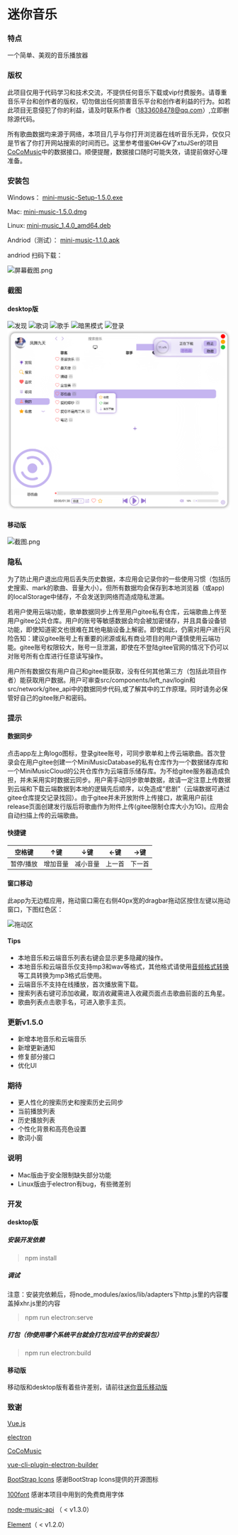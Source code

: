 # 迷你音乐

### 特点
一个简单、美观的音乐播放器

### 版权
此项目仅用于代码学习和技术交流，不提供任何音乐下载或vip付费服务。请尊重音乐平台和创作者的版权，切勿做出任何损害音乐平台和创作者利益的行为。如若此项目无意侵犯了你的利益，请及时联系作者（1833608478@qq.com）,立即删除源代码。

所有歌曲数据均来源于网络，本项目几乎与你打开浏览器在线听音乐无异，仅仅只是节省了你打开网站搜索的时间而已。这里参考借鉴~~Ctrl CV~~了xtuJSer的项目[CoCoMusic](https://github.com/xtuJSer/CoCoMusic)中的数据接口。顺便提醒，数据接口随时可能失效，请提前做好心理准备。

### 安装包
Windows：    [mini-music-Setup-1.5.0.exe](https://gitee.com/cgper/miniMusic/attach_files/1048544/download/%E8%BF%B7%E4%BD%A0%E9%9F%B3%E4%B9%90%20Setup%201.5.0.exe)

Mac:         [mini-music-1.5.0.dmg](https://gitee.com/cgper/miniMusic/attach_files/1048542/download/%E8%BF%B7%E4%BD%A0%E9%9F%B3%E4%B9%90-1.5.0.dmg)

Linux:       [mini-music_1.4.0_amd64.deb](https://gitee.com/cgper/miniMusic/attach_files/761654/download/mini-music_1.4.0_amd64.deb)

Andriod（测试）：    [mini-music-1.1.0.apk](https://gitee.com/cgper/mini-music-mobile/attach_files/530445/download/mini-music-1.1.0.apk)

andriod 扫码下载：

![](https://images.gitee.com/uploads/images/2020/1125/162724_4ad751f3_2020534.png "屏幕截图.png")


### 截图
#### desktop版
![发现](https://images.gitee.com/uploads/images/2021/0704/150815_b4cd5a33_2020534.png "发现")
![歌词](https://images.gitee.com/uploads/images/2021/0704/150929_db868484_2020534.png "歌词")
![歌手](https://images.gitee.com/uploads/images/2021/0705/160127_5ce75584_2020534.png "歌手")
![暗黑模式](https://images.gitee.com/uploads/images/2021/0704/150955_b8e971cb_2020534.png "暗黑模式")
![登录](https://images.gitee.com/uploads/images/2021/0704/151036_a49df517_2020534.png "登录")
![右键](screenshot/Snipaste_2022-05-01_16-50-19.png)
#### 移动版
![](https://images.gitee.com/uploads/images/2020/1125/161948_c0653461_2020534.png "截图.png")

### 隐私
为了防止用户退出应用后丢失历史数据，本应用会记录你的一些使用习惯（包括历史搜索、mark的歌曲、音量大小）。但所有数据均会保存到本地浏览器（或app)的localStorage中储存，不会发送到网络而造成隐私泄漏。

若用户使用云端功能，歌单数据同步上传至用户gitee私有仓库，云端歌曲上传至用户gitee公共仓库。用户的账号等敏感数据会均会被加密储存，并且具备设备锁功能，即使知道密文也很难在其他电脑设备上解密。即使如此，仍需对用户进行风险告知：建议gitee账号上有重要的闭源或私有商业项目的用户谨慎使用云端功能。gitee账号权限较大，账号一旦泄漏，即使在不登陆gitee官网的情况下仍可以对账号所有仓库进行任意读写操作。

用户所有数据仅有用户自己和gitee能获取，没有任何其他第三方（包括此项目作者）能获取用户数据。用户可审查src/components/left_nav/login和src/network/gitee_api中的数据同步代码,或了解其中的工作原理。同时请务必保管好自己的gitee账户和密码。

### 提示

#### 数据同步
点击app左上角logo图标，登录gitee账号，可同步歌单和上传云端歌曲。首次登录会在用户gitee创建一个MiniMusicDatabase的私有仓库作为一个数据储存库和一个MiniMusicCloud的公共仓库作为云端音乐储存库。为不给gitee服务器造成负担，并未采用实时数据云同步。用户需手动同步歌单数据，故请一定注意上传数据到云端和下载云端数据到本地的逻辑先后顺序，以免造成“悲剧”（云端数据可通过gitee仓库提交记录找回）。由于gitee并未开放附件上传接口，故需用户前往release页面创建发行版后将歌曲作为附件上传(gitee限制仓库大小为1G)。应用会自动扫描上传的云端歌曲。

#### 快捷键
| 空格键   | ↑键  | ↓键 | ←键 | →键 |
|-------|------|-------|-------|--------|
| 暂停/播放 | 增加音量 | 减小音量  | 上一首   | 下一首    |

#### 窗口移动
此app为无边框应用，拖动窗口需在右侧40px宽的dragbar拖动区按住左键以拖动窗口，下图红色区：

![拖动区](https://images.gitee.com/uploads/images/2021/0704/155057_4730ae67_2020534.png "拖动区")


#### Tips
- 本地音乐和云端音乐列表右键会显示更多隐藏的操作。
- 本地音乐和云端音乐仅支持mp3和wav等格式，其他格式请使用[音频格式转换](https://www.aconvert.com/cn/audio/)等工具转换为mp3格式后使用。
- 云端音乐不支持在线播放，首次播放需下载。
- 搜索列表右键可添加收藏，取消收藏需进入收藏页面点击歌曲前面的五角星。
- 歌曲列表点击歌手名，可进入歌手主页。

### 更新v1.5.0
- 新增本地音乐和云端音乐
- 新增更新通知
- 修复部分接口
- 优化UI

### 期待
- 更人性化的搜索历史和搜索历史云同步
- 当前播放列表
- 历史播放列表
- 个性化背景和高亮色设置
- 歌词小窗

### 说明
- Mac版由于安全限制缺失部分功能
- Linux版由于electron有bug，有些微差别

### 开发
#### desktop版
##### 安装开发依赖
> npm install
##### 调试
注意：安装完依赖后，将node_modules/axios/lib/adapters下http.js里的内容覆盖掉xhr.js里的内容
> npm run electron:serve
##### 打包（你使用哪个系统平台就会打包对应平台的安装包）
> npm run electron:build
#### 移动版
移动版和desktop版有着些许差别，请前往[迷你音乐移动版](https://gitee.com/cgper/mini-music-mobile)

### 致谢
[Vue.js](https://cn.vuejs.org/)

[electron](https://www.electronjs.org/)

[CoCoMusic](https://github.com/xtuJSer/CoCoMusic)

[vue-cli-plugin-electron-builder](https://github.com/nklayman/vue-cli-plugin-electron-builder)

[BootStrap Icons](https://icons.getbootstrap.com/)   感谢BootStrap Icons提供的开源图标

[100font](https://www.100font.com/)  感谢本项目中用到的免费商用字体

[node-music-api](https://github.com/lunhui1994/node-music-api) （ < v1.3.0）

[Element](https://element.eleme.cn/#/zh-CN)（ < v1.2.0）
